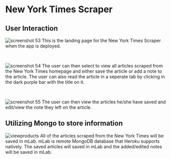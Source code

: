 # New York Times Scraper

## User Interaction

![screenshot 53](https://user-images.githubusercontent.com/33135335/39675524-6023e612-512a-11e8-9ad1-25fb01ec739a.png)
This is the landing page for the New York Times Scraper when the app is deployed.

&nbsp;

![screenshot 54](https://user-images.githubusercontent.com/33135335/39675528-713e3c18-512a-11e8-96bb-ea155e0551ee.png)
The user can then select to view all articles scraped from the New York Times homepage and either save the article or add a note to the article. The user can also read the article in a seperate tab by clicking in the dark purple bar with the title on it.

&nbsp;

![screenshot 55](https://user-images.githubusercontent.com/33135335/39675535-8aa39c3e-512a-11e8-89f7-36dbac74c2b5.png)
The user can then view the articles he/she have saved and edit/view the note they left on the article.

## Utilizing Mongo to store information

![viewproducts](https://user-images.githubusercontent.com/33135335/39675501-c8d251ea-5129-11e8-9605-da0f9c4243c9.png)
All of the articles scraped from the New York Times will be saved in mLab. mLab is remote MongoDB database that Heroku supports natively. The saved articles will saved in mLab and the added/edited notes will be saved in mLab.
